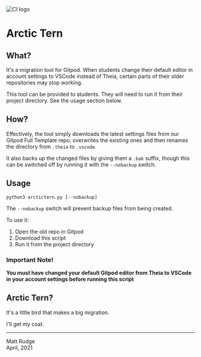![CI logo](https://codeinstitute.s3.amazonaws.com/fullstack/ci_logo_small.png)
# Arctic Tern

## What?

It's a migration tool for Gitpod. When students change their default editor in account settings to VSCode instead of Theia, certain parts of their older repositories may stop working.

This tool can be provided to students. They will need to run it from their project directory. See the usage section below.

## How?

Effectively, the tool simply downloads the latest settings files from our Gitpod Full Template repo, overwrites the existing ones and then renames the directory from `.theia` to `.vscode`.

It also backs up the changed files by giving them a `.bak` suffix, though this can be switched off by running it with the `--nobackup` switch.

## Usage

`python3 arctictern.py [--nobackup]`

The `--nobackup` switch will prevent backup files from being created.

To use it:

1. Open the old repo in Gitpod
2. Download this script
3. Run it from the project directory

### Important Note!

**You must have changed your default Gitpod editor from Theia to VSCode in your account settings before running this script**

## Arctic Tern?

It's a little bird that makes a big migration.

I'll get my coat.

------

Matt Rudge<br/>
April, 2021